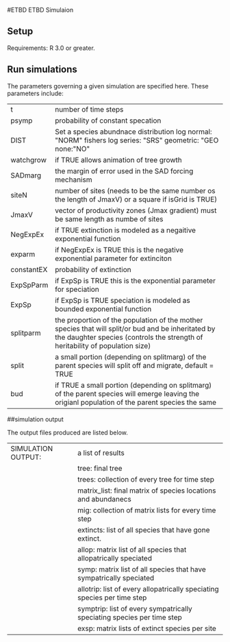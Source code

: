 #ETBD
ETBD Simulaion 

## Setup
Requirements: R 3.0 or greater.




## Run simulations
The parameters governing a given simulation are specified here. These parameters include:

<table>
  <tr>
    <td>t</td>
    <td>number of time steps</td>
  </tr>
  <tr>
    <td>psymp</td>
    <td>probability of constant specation</td>
  </tr>
  <tr>
    <td>DIST</td>
    <td> Set a species abundnace distribution  log normal: "NORM" fishers log series: "SRS" geometric: "GEO none:"NO" </td>
  </tr>
  <tr>
    <td>watchgrow</td>
    <td>if TRUE allows animation of tree growth</td>
  </tr>
  <tr>
    <td>SADmarg</td>
    <td>the margin of error used in the SAD forcing mechanism</td>
  </tr>
  <tr>
    <td>siteN</td>
    <td>number of sites (needs to be the same number os the length of JmaxV) or a square if isGrid is TRUE)</td>
  </tr>
  <tr>
    <td>JmaxV</td>
    <td>vector of productivity zones (Jmax gradient) must be same length as numbe of sites</td>
  </tr>
   <tr>
    <td>NegExpEx</td>
    <td>if TRUE extinction is modeled as a negaitive exponential function</td>
  </tr>
    <tr>
    <td>exparm</td>
    <td>if NegExpEx is TRUE this is the negative exponential parameter for extinciton</td>
  </tr>
     <tr>
    <td>constantEX</td>
    <td>probability of extinction</td>
  </tr>
  <tr>
    <td>ExpSpParm</td>
    <td>if ExpSp is TRUE this is the exponential parameter for speciation</td>
  </tr>    
  <tr>
    <td>ExpSp</td>
    <td>if ExpSp is TRUE speciation is modeled as bounded exponential function</td>
  </tr>
  <tr>
   <td>splitparm</td>
    <td>the proportion of the population of the mother species that will split/or bud and be inheritated by the daughter species (controls the strength of heritability of population size)</td>
  </tr> 
  <tr>
   <td>split</td>
    <td>a small portion (depending on splitmarg) of the parent species will split off and migrate, default = TRUE</td>
  </tr>
  <tr>
     <td>bud</td>
    <td>if TRUE a small portion (depending on splitmarg) of the parent species will emerge leaving the origianl population of the parent species the same</td>
  </tr>
</table>








##simulation output 


The output files produced are listed below.

<table>
  <tr>
    <td>SIMULATION OUTPUT:</td>
    <td>a list of results</td>
  </tr>
  <tr>
    <td></td>
    <td>tree:   final tree</td>
  </tr>
  <tr>
    <td></td>
    <td>trees:   collection of every tree for time step</td>
  </tr>
  <tr>
    <td></td>
    <td>matrix_list:   final matrix of species locations and abundanecs</td>
  </tr>
  <tr>
    <td></td>
    <td>mig:   collection of matrix lists for every time step</td>  
  </tr>
  <tr>
    <td></td>
    <td>extincts:   list of all species that have gone extinct.</td>  
  </tr>
  <tr>
    <td></td>
    <td>allop:   matrix list of all species that allopatrically speciated</td>  
  </tr>
  <tr>
    <td></td>
    <td>symp:   matrix list of all species that have sympatrically speciated </td>  
  </tr>
  <tr>
    <td></td>
    <td>allotrip:   list of every allopatrically speciating species per time step</td>  
  </tr>
  <tr>
    <td></td>
    <td>symptrip:   list of every sympatrically speciating species per time step</td>  
  </tr>
  <tr>
    <td></td>
    <td>exsp:    matrix lists of extinct species per site </td>
  </tr>
</table>
